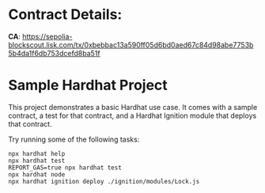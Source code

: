 # Contract Details:

**CA**: https://sepolia-blockscout.lisk.com/tx/0xbebbac13a590ff05d6bd0aed67c84d98abe7753b5b4da1f6db753dcefd8ba51f  

# Sample Hardhat Project

This project demonstrates a basic Hardhat use case. It comes with a sample contract, a test for that contract, and a Hardhat Ignition module that deploys that contract.

Try running some of the following tasks:

```shell
npx hardhat help
npx hardhat test
REPORT_GAS=true npx hardhat test
npx hardhat node
npx hardhat ignition deploy ./ignition/modules/Lock.js
```
